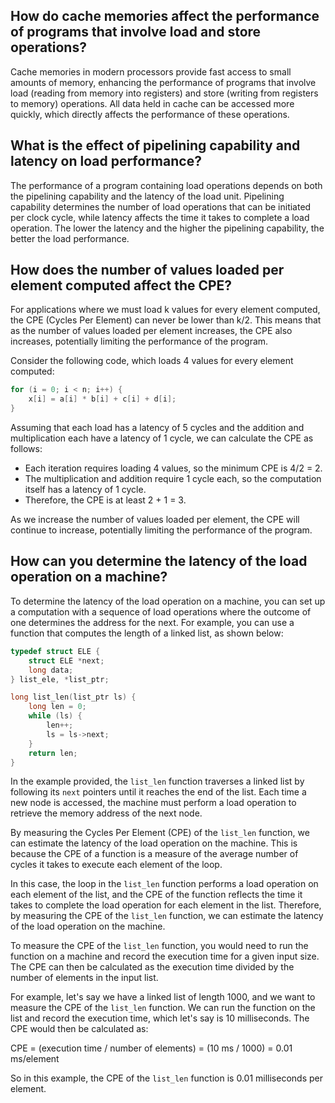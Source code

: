 ## How do cache memories affect the performance of programs that involve load and store operations?

Cache memories in modern processors provide fast access to small amounts of memory, enhancing the performance of programs that involve load (reading from memory into registers) and store (writing from registers to memory) operations. All data held in cache can be accessed more quickly, which directly affects the performance of these operations.

## What is the effect of pipelining capability and latency on load performance?

The performance of a program containing load operations depends on both the pipelining capability and the latency of the load unit. Pipelining capability determines the number of load operations that can be initiated per clock cycle, while latency affects the time it takes to complete a load operation. The lower the latency and the higher the pipelining capability, the better the load performance.

## How does the number of values loaded per element computed affect the CPE?

For applications where we must load k values for every element computed, the CPE (Cycles Per Element) can never be lower than k/2. This means that as the number of values loaded per element increases, the CPE also increases, potentially limiting the performance of the program.

Consider the following code, which loads 4 values for every element computed:
```c
for (i = 0; i < n; i++) {
    x[i] = a[i] * b[i] + c[i] + d[i];
}
```
Assuming that each load has a latency of 5 cycles and the addition and multiplication each have a latency of 1 cycle, we can calculate the CPE as follows:

-   Each iteration requires loading 4 values, so the minimum CPE is 4/2 = 2.
-   The multiplication and addition require 1 cycle each, so the computation itself has a latency of 1 cycle.
-   Therefore, the CPE is at least 2 + 1 = 3.

As we increase the number of values loaded per element, the CPE will continue to increase, potentially limiting the performance of the program.

## How can you determine the latency of the load operation on a machine?

To determine the latency of the load operation on a machine, you can set up a computation with a sequence of load operations where the outcome of one determines the address for the next. For example, you can use a function that computes the length of a linked list, as shown below:
```c
typedef struct ELE {
    struct ELE *next;
    long data;
} list_ele, *list_ptr;

long list_len(list_ptr ls) {
    long len = 0;
    while (ls) {
        len++;
        ls = ls->next;
    }
    return len;
}
```
In the example provided, the `list_len` function traverses a linked list by following its `next` pointers until it reaches the end of the list. Each time a new node is accessed, the machine must perform a load operation to retrieve the memory address of the next node.

By measuring the Cycles Per Element (CPE) of the `list_len` function, we can estimate the latency of the load operation on the machine. This is because the CPE of a function is a measure of the average number of cycles it takes to execute each element of the loop.

In this case, the loop in the `list_len` function performs a load operation on each element of the list, and the CPE of the function reflects the time it takes to complete the load operation for each element in the list. Therefore, by measuring the CPE of the `list_len` function, we can estimate the latency of the load operation on the machine.

To measure the CPE of the `list_len` function, you would need to run the function on a machine and record the execution time for a given input size. The CPE can then be calculated as the execution time divided by the number of elements in the input list.

For example, let's say we have a linked list of length 1000, and we want to measure the CPE of the `list_len` function. We can run the function on the list and record the execution time, which let's say is 10 milliseconds. The CPE would then be calculated as:

CPE = (execution time / number of elements) = (10 ms / 1000) = 0.01 ms/element

So in this example, the CPE of the `list_len` function is 0.01 milliseconds per element.